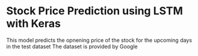 # Stock Price Prediction using LSTM with Keras
This model predicts the opnening price of the stock for the upcoming days in the test dataset
The dataset is provided by Google
